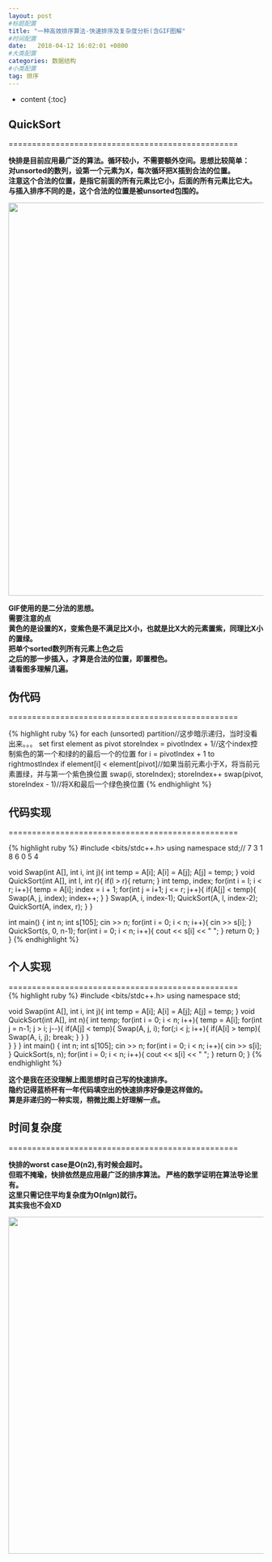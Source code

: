 ```yaml
---
layout: post
#标题配置
title: "一种高效排序算法-快速排序及复杂度分析(含GIF图解"
#时间配置
date:   2018-04-12 16:02:01 +0800
#大类配置
categories: 数据结构
#小类配置
tag: 排序
---
```


* content
{:toc}
 




## QuickSort  

=================================================  


**快排是目前应用最广泛的算法。循环较小，不需要额外空间。思想比较简单：  
对unsorted的数列，设第一个元素为X，每次循环把X插到合法的位置。  
注意这个合法的位置，是指它前面的所有元素比它小，后面的所有元素比它大。  
与插入排序不同的是，这个合法的位置是被unsorted包围的。**  


 <img src="{{  'http://oyku9aqxp.bkt.clouddn.com/QuickSort.gif'| prepend: site.baseurl }}"  width="777" align="middle"/>   

  
**GIF使用的是二分法的思想。  
需要注意的点  
黄色的是设置的X，变紫色是不满足比X小，也就是比X大的元素置紫，同理比X小的置绿。  
把单个sorted数列所有元素上色之后  
之后的那一步插入，才算是合法的位置，即置橙色。  
请看图多理解几遍。**


## 伪代码  
  
=================================================  


 {% highlight ruby %}
for each (unsorted) partition//这步暗示递归，当时没看出来。。。
set first element as pivot
  storeIndex = pivotIndex + 1//这个index控制紫色的第一个和绿的的最后一个的位置
  for i = pivotIndex + 1 to rightmostIndex
    if element[i] < element[pivot]//如果当前元素小于X，将当前元素置绿，并与第一个紫色换位置
      swap(i, storeIndex); storeIndex++
  swap(pivot, storeIndex - 1)//将X和最后一个绿色换位置
{% endhighlight %}
  
  
## 代码实现
  

=================================================  

 {% highlight ruby %}
#include <bits/stdc++.h>
using namespace std;// 7 3 1 8 6 0 5 4

void Swap(int A[], int i, int j){
		int temp = A[i];
		A[i] = A[j];
		A[j] = temp; 
}
void QuickSort(int A[], int l, int r){
	if(l > r){
		return;
	}
	int temp, index;
	for(int i = l; i < r; i++){
		temp = A[i];
		index = i + 1;
		for(int j = i+1; j <= r; j++){
			if(A[j] < temp){
				Swap(A, j, index);
				index++;
			}
		}
		Swap(A, i, index-1);
		QuickSort(A, l, index-2);
		QuickSort(A, index, r);
	}
} 

int main() {
	int n;
	int s[105];
	cin >> n;
	for(int i = 0; i < n; i++){
		cin >> s[i];
	}
	QuickSort(s, 0, n-1);
	for(int i = 0; i < n; i++){
		cout << s[i] << " ";
	}
	return 0;
}
}
{% endhighlight %}  


## 个人实现  


=================================================  
 {% highlight ruby %}
#include <bits/stdc++.h>
using namespace std;

void Swap(int A[], int i, int j){
		int temp = A[i];
		A[i] = A[j];
		A[j] = temp; 
}
void QuickSort(int A[], int n){
	int temp;
	for(int i = 0; i < n; i++){
		temp = A[i];
		for(int j = n-1; j > i; j--){
			if(A[j] < temp){
				Swap(A, j, i);
				for(;i < j; i++){
					if(A[i] > temp){
						Swap(A, i, j);
						break;
					}
				}
			}	
		}
	}
}
int main() {
	int n;
	int s[105];
	cin >> n;
	for(int i = 0; i < n; i++){
		cin >> s[i];
	}
	QuickSort(s, n);
	for(int i = 0; i < n; i++){
		cout << s[i] << " ";
	}
	return 0;
}
{% endhighlight %}  
  

  **这个是我在还没理解上图思想时自己写的快速排序。  
  隐约记得蓝桥杯有一年代码填空出的快速排序好像是这样做的。  
  算是非递归的一种实现，稍微比图上好理解一点。**  

## 时间复杂度  



=================================================  


**快排的worst case是O(n2),有时候会超时。  
但瑕不掩瑜，快排依然是应用最广泛的排序算法。
严格的数学证明在算法导论里有。  
这里只需记住平均复杂度为O(nlgn)就行。  
其实我也不会XD**
  
   <img src="{{  'http://oyku9aqxp.bkt.clouddn.com/QuickSortO.png'| prepend: site.baseurl }}"  width="666" align="middle"/>   